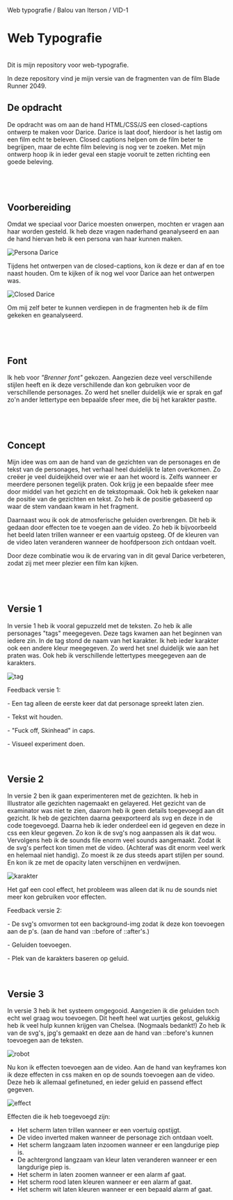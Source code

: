 <p>Web typografie / Balou van Iterson / VID-1</p>
<h1>Web Typografie</h1>
<p><br />Dit is mijn repository voor web-typografie.</p>
<p>In deze repository vind je mijn versie van de fragmenten van de film Blade Runner 2049.</p>
<h2>De opdracht</h2>
<p>De opdracht was om aan de hand HTML/CSS/JS een closed-captions ontwerp te maken voor Darice. Darice is laat doof, hierdoor is het lastig om een film echt te beleven. Closed captions helpen om de film beter te begrijpen, maar de echte film beleving is nog ver te zoeken. Met mijn ontwerp hoop ik in ieder geval een stapje vooruit te zetten richting een goede beleving.&nbsp;</p>
<h2>&nbsp;</h2>
<h2>Voorbereiding</h2>
<p>Omdat we speciaal voor Darice moesten onwerpen, mochten er vragen aan haar worden gesteld. Ik heb deze vragen naderhand geanalyseerd en aan de hand hiervan heb ik een persona van haar kunnen maken.</p>
<p><img src="/darice.jpg" alt="Persona Darice" /></p>
<p>Tijdens het ontwerpen van de closed-captions, kon ik deze er dan af en toe naast houden. Om te kijken of ik nog wel voor Darice aan het ontwerpen was.</p>
<p><img src="/dariceclosed.png" alt="Closed Darice" /></p>
<p>Om mij zelf beter te kunnen verdiepen in de fragmenten heb ik de film gekeken en geanalyseerd.&nbsp;</p>
<h2>&nbsp;</h2>
<h2>Font</h2>
<p>Ik heb voor <em>"Brenner font"&nbsp;</em>gekozen. Aangezien deze veel verschillende stijlen heeft en ik deze verschillende dan kon gebruiken voor de verschillende personages. Zo werd het sneller duidelijk wie er sprak en gaf zo'n ander lettertype een bepaalde sfeer mee, die bij het karakter pastte.</p>
<h2>&nbsp;</h2>
<h2>Concept</h2>
<p>Mijn idee was om aan de hand van de gezichten van de personages en de tekst van de personages, het verhaal heel duidelijk te laten overkomen. Zo cre&euml;er je veel duideijkheid over wie er aan het woord is. Zelfs wanneer er meerdere personen tegelijk praten. Ook krijg je een bepaalde sfeer mee door middel van het gezicht en de tekstopmaak. Ook heb ik gekeken naar de positie van de gezichten en tekst. Zo heb ik de positie gebaseerd op waar de stem vandaan kwam in het fragment.&nbsp;</p>
<p>Daarnaast wou ik ook de atmosferische geluiden overbrengen. Dit heb ik gedaan door effecten toe te voegen aan de video. Zo heb ik bijvoorbeeld het beeld laten trillen wanneer er een vaartuig opsteeg. Of de kleuren van de video laten veranderen wanneer de hoofdpersoon zich ontdaan voelt.</p>
<p>Door deze combinatie wou ik de ervaring van in dit geval Darice verbeteren, zodat zij met meer plezier een film kan kijken.</p>
<h2>&nbsp;</h2>
<h2>Versie 1</h2>
<p>In versie 1 heb ik vooral gepuzzeld met de teksten. Zo heb ik alle personages "tags" meegegeven. Deze tags kwamen aan het beginnen van iedere zin. In de tag stond de naam van het karakter. Ik heb ieder karakter ook een andere kleur meegegeven. Zo werd het snel duidelijk wie aan het praten was. Ook heb ik verschillende lettertypes meegegeven aan de karakters.</p>
<p><img src="/tag.png" alt="tag" /></p>
<p>Feedback versie 1:</p>
<p>- Een tag alleen de eerste keer dat dat personage spreekt laten zien.</p>
<p>- Tekst wit houden.</p>
<p>- "Fuck off, Skinhead" in caps.&nbsp;</p>
<p>- Visueel experiment doen.</p>
<p>&nbsp;</p>
<h2>Versie 2</h2>
<p>In versie 2 ben ik gaan experimenteren met de gezichten. Ik heb in Illustrator alle gezichten nagemaakt en gelayered. Het gezicht van de examinator was niet te zien, daarom heb ik geen details toegevoegd aan dit gezicht. Ik heb de gezichten daarna geexporteerd als svg en deze in de code toegevoegd. Daarna heb ik ieder onderdeel een id gegeven en deze in css een kleur gegeven. Zo kon ik de svg's nog aanpassen als ik dat wou. Vervolgens heb ik de sounds file enorm veel sounds aangemaakt. Zodat ik de svg's perfect kon timen met de video. (Achteraf was dit enorm veel werk en helemaal niet handig). Zo moest ik ze dus steeds apart stijlen per sound. En kon ik ze met de opacity laten verschijnen en verdwijnen.&nbsp;</p>
<p><img src="/joekarakter.png" alt="karakter" /></p>
<p>Het gaf een cool effect, het probleem was alleen dat ik nu de sounds niet meer kon gebruiken voor effecten.&nbsp;</p>
<p>Feedback versie 2:</p>
<p>- De svg's omvormen tot een background-img zodat ik deze kon toevoegen aan de p's. (aan de hand van ::before of ::after's.)</p>
<p>- Geluiden toevoegen.</p>
<p>- Plek van de karakters baseren op geluid.</p>
<p>&nbsp;</p>
<h2>Versie 3</h2>
<p>In versie 3 heb ik het systeem omgegooid. Aangezien ik die geluiden toch echt wel graag wou toevoegen. Dit heeft heel wat uurtjes gekost, gelukkig heb ik veel hulp kunnen krijgen van Chelsea. (Nogmaals bedankt!) Zo heb ik van de svg's, jpg's gemaakt en deze aan de hand van ::before's kunnen toevoegen aan de teksten.&nbsp;</p>
<p><img src="/robotcode.png" alt="robot" /></p>
<p>Nu kon ik effecten toevoegen aan de video. Aan de hand van keyframes kon ik deze effecten in css maken en op de sounds toevoegen aan de video. Deze heb ik allemaal gefinetuned, en ieder geluid en passend effect gegeven.</p>
<p><img src="/shakecode.png" alt="effect" /></p>
<p>Effecten die ik heb toegevoegd zijn:&nbsp;</p>
<ul>
<li>Het scherm laten trillen wanneer er een voertuig opstijgt.</li>
<li>De video inverted maken wanneer de personage zich ontdaan voelt.</li>
<li>Het scherm langzaam laten inzoomen wanneer er een langdurige piep is.</li>
<li>De achtergrond langzaam van kleur laten veranderen wanneer er een langdurige piep is.</li>
<li>Het scherm in laten zoomen wanneer er een alarm af gaat.</li>
<li>Het scherm rood laten kleuren wanneer er een alarm af gaat.</li>
<li>Het scherm wit laten kleuren wanneer er een bepaald alarm af gaat.</li>
</ul>
